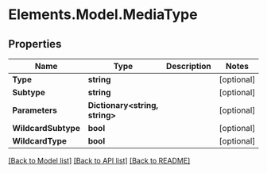 # Elements.Model.MediaType

## Properties

Name | Type | Description | Notes
------------ | ------------- | ------------- | -------------
**Type** | **string** |  | [optional] 
**Subtype** | **string** |  | [optional] 
**Parameters** | **Dictionary&lt;string, string&gt;** |  | [optional] 
**WildcardSubtype** | **bool** |  | [optional] 
**WildcardType** | **bool** |  | [optional] 

[[Back to Model list]](../README.md#documentation-for-models) [[Back to API list]](../README.md#documentation-for-api-endpoints) [[Back to README]](../README.md)

